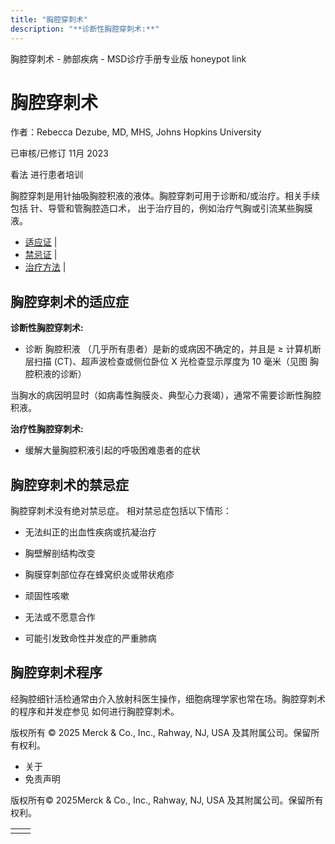 ```yaml
---
title: "胸腔穿刺术"
description: "**诊断性胸腔穿刺术:**"
---
```


﻿胸腔穿刺术 \- 肺部疾病 \- MSD诊疗手册专业版 honeypot link

# 胸腔穿刺术

作者：Rebecca Dezube, MD, MHS, Johns Hopkins University

已审核/已修订 11月 2023

看法 进行患者培训

胸腔穿刺是用针抽吸胸腔积液的液体。胸腔穿刺可用于诊断和/或治疗。相关手续包括 针、导管和管胸腔造口术， 出于治疗目的，例如治疗气胸或引流某些胸膜液。

- [适应证](#适应证_v86139234_zh) \|
- [禁忌证](#禁忌证_v86139248_zh) \|
- [治疗方法](#治疗方法_v86139265_zh) \|

## 胸腔穿刺术的适应症

**诊断性胸腔穿刺术:**

- 诊断 胸腔积液 （几乎所有患者）是新的或病因不确定的，并且是 ≥ 计算机断层扫描 (CT)、超声波检查或侧位卧位 X 光检查显示厚度为 10 毫米（见图 胸腔积液的诊断）


当胸水的病因明显时（如病毒性胸膜炎、典型心力衰竭），通常不需要诊断性胸腔积液。

**治疗性胸腔穿刺术:**

- 缓解大量胸腔积液引起的呼吸困难患者的症状


## 胸腔穿刺术的禁忌症

胸腔穿刺术没有绝对禁忌症。 相对禁忌症包括以下情形：

- 无法纠正的出血性疾病或抗凝治疗

- 胸壁解剖结构改变

- 胸膜穿刺部位存在蜂窝织炎或带状疱疹

- 顽固性咳嗽

- 无法或不愿意合作

- 可能引发致命性并发症的严重肺病


## 胸腔穿刺术程序

经胸腔细针活检通常由介入放射科医生操作，细胞病理学家也常在场。胸腔穿刺术的程序和并发症参见 如何进行胸腔穿刺术。



版权所有 © 2025
Merck & Co., Inc., Rahway, NJ, USA 及其附属公司。保留所有权利。

- 关于
- 免责声明

版权所有© 2025Merck & Co., Inc., Rahway, NJ, USA 及其附属公司。保留所有权利。

|     |     |
| --- | --- |
|  |  |